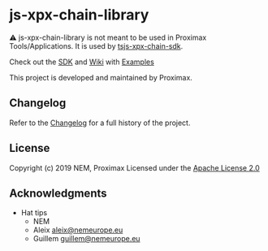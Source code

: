 # js-xpx-chain-library

:warning:️ js-xpx-chain-library is not meant to be used in Proximax Tools/Applications.
It is used by [tsjs-xpx-chain-sdk](https://github.com/proximax-storge/tsjs-xpx-chain-sdk).

Check out the [SDK](https://github.com/proximax-storage/tsjs-xpx-chain-sdk) and [Wiki](https://github.com/proximax-storage/tsjs-xpx-chain-sdk/wiki) with [Examples](https://github.com/proximax-storage/tsjs-xpx-chain-sdk/wiki/Examples)

This project is developed and maintained by Proximax.

## Changelog

Refer to the [Changelog](CHANGELOG.md) for a full history of the project.

## License

Copyright (c) 2019 NEM, Proximax
Licensed under the [Apache License 2.0](LICENSE)

## Acknowledgments
* Hat tips
    * NEM
    * Aleix <aleix@nemeurope.eu>
    * Guillem <guillem@nemeurope.eu>